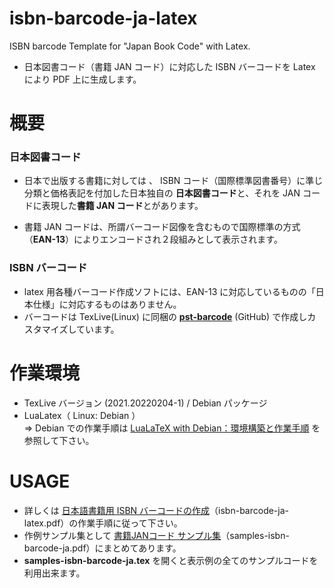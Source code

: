 # isbn-barcode-ja-latex
ISBN barcode Template for "Japan Book Code" with Latex.

- 日本図書コード（書籍 JAN コード）に対応した ISBN バーコードを Latex により PDF 上に生成します。

# 概要

### 日本図書コード
- 日本で出版する書籍に対しては 、 ISBN コード（国際標準図書番号）に準じ分類と価格表記を付加した日本独自の **日本図書コード**と、それを JAN コードに表現した**書籍 JAN コード**とがあります。

- 書籍 JAN コードは、所謂バーコード図像を含むもので国際標準の方式（**EAN-13**）によりエンコードされ２段組みとして表示されます。

### ISBN バーコード
-  latex 用各種バーコード作成ソフトには、EAN-13 に対応しているものの「日本仕様」に対応するものはありません。
- バーコードは TexLive(Linux) に同梱の [**pst-barcode**](https://github.com/bwipp/postscriptbarcode/blob/master/LICENSE) (GitHub) で作成しカスタマイズしています。

# 作業環境
- TexLive バージョン (2021.20220204-1) / Debian パッケージ
- LuaLatex（ Linux: Debian ）  
⇒ Debian での作業手順は [LuaLaTeX with Debian：環境構築と作業手順](https://github.com/ru-museum/isbn-barcode-ja-latex/blob/main/lualatex-with-debian.pdf) を参照して下さい。

# USAGE

- 詳しくは [日本語書籍用 ISBN バーコードの作成](https://github.com/ru-museum/isbn-barcode-ja-latex/blob/main/isbn-barcode-ja-latex.pdf)（isbn-barcode-ja-latex.pdf）の作業手順に従って下さい。 
- 作例サンプル集として [書籍JANコード サンプル集](https://github.com/ru-museum/isbn-barcode-ja-latex/blob/main/samples-isbn-barcode-ja.pdf)（samples-isbn-barcode-ja.pdf）にまとめてあります。
- **samples-isbn-barcode-ja.tex** を開くと表示例の全てのサンプルコードを利用出来ます。

